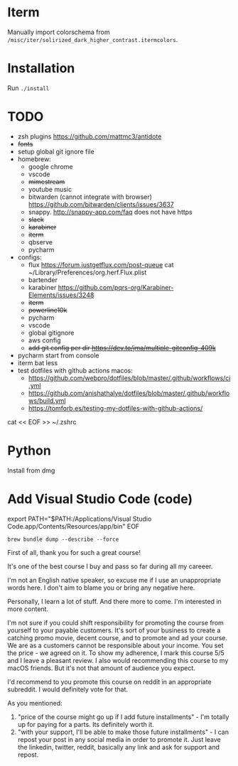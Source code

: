 # Iterm

Manually import colorschema from `/misc/iter/solirized_dark_higher_contrast.itermcolors`.

# Installation

Run `./install`

# TODO

- zsh plugins https://github.com/mattmc3/antidote
- ~~fonts~~
- setup global git ignore file
- homebrew:
    - google chrome
    - vscode
    - ~~mimestream~~
    - youtube music
    - bitwarden (cannot integrate with browser) https://github.com/bitwarden/clients/issues/3637
    - snappy. http://snappy-app.com/faq does not have https
    - ~~slack~~
    - ~~karabiner~~
    - ~~iterm~~
    - qbserve
    - pycharm
- configs:
    - flux https://forum.justgetflux.com/post-queue cat ~/Library/Preferences/org.herf.Flux.plist
    - bartender
    - karabiner https://github.com/pqrs-org/Karabiner-Elements/issues/3248
    - ~~iterm~~
    - ~~powerline10k~~
    - pycharm
    - vscode
    - global gitignore
    - aws config
    - ~~add git config per dir https://dev.to/jma/multiple-gitconfig-409k~~
- pycharm start from console
- iterm bat less
- test dotfiles with github actions macos:
    - https://github.com/webpro/dotfiles/blob/master/.github/workflows/ci.yml
    - https://github.com/anishathalye/dotfiles/blob/master/.github/workflows/build.yml
    - https://tomforb.es/testing-my-dotfiles-with-github-actions/

cat << EOF >> ~/.zshrc

# Python

Install from dmg

# Add Visual Studio Code (code)

export PATH="\$PATH:/Applications/Visual Studio Code.app/Contents/Resources/app/bin"
EOF

```
brew bundle dump --describe --force
```


First of all, thank you for such a great course!

It's one of the best course I buy and pass so far during all my careeer.

I'm not an English native speaker, so excuse me if I use an unappropriate words here. I don't aim to blame you or bring any negative here.

Personally, I learn a lot of stuff. And there more to come. I'm interested in more content.

I'm not sure if you could shift responsibility for promoting the course from yourself to your payable customers. It's sort of your business to create a catching promo movie, decent course, and to promote and ad your course. We are as a customers cannot be responsible about your income. You set the price - we agreed on it. To show my adherence, I mark this course 5/5 and I leave a pleasant review. I also would recommending this course to my macOS friends. But it's not that amount of audience you expect.

I'd recommend to you promote this course on reddit in an appropriate subreddit. I would definitely vote for that.

As you mentioned:
1. "price of the course might go up if I add future installments" - I'm totally up for paying for a parts. Its definitely worth it.
2. "with your support, I'll be able to make those future installments" - I can repost your post in any social media in order to promote it. Just leave the linkedin, twitter, reddit, basically any link and ask for support and repost.
